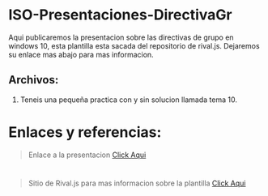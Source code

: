 # ISO-Presentaciones-DirectivaGr
Aqui publicaremos la presentacion sobre las directivas de grupo en windows 10, esta plantilla esta sacada del repositorio de rival.js. Dejaremos su enlace mas abajo para mas informacion.

## Archivos:
1. Teneis una pequeña practica con y sin solucion llamada tema 10.

# Enlaces y referencias:
 > Enlace a la presentacion [Click Aqui](https://killerzodiar.github.io/ISO-Presentaciones-DirectivaGr/)
 #
  >Sitio de Rival.js para mas informacion sobre la plantilla   [Click Aqui](https://github.com/hakimel/reveal.js/)
  
